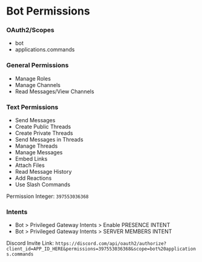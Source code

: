 # Bot Permissions

### OAuth2/Scopes
- bot
- applications.commands

### General Permissions
- Manage Roles
- Manage Channels
- Read Messages/View Channels

### Text Permissions
- Send Messages
- Create Public Threads
- Create Private Threads
- Send Messages in Threads
- Manage Threads
- Manage Messages
- Embed Links
- Attach Files
- Read Message History
- Add Reactions
- Use Slash Commands

Permission Integer: `397553036368`

### Intents
- Bot > Privileged Gateway Intents > Enable PRESENCE INTENT
- Bot > Privileged Gateway Intents > SERVER MEMBERS INTENT

Discord Invite Link: `https://discord.com/api/oauth2/authorize?client_id=APP_ID_HERE&permissions=397553036368&scope=bot%20applications.commands`
